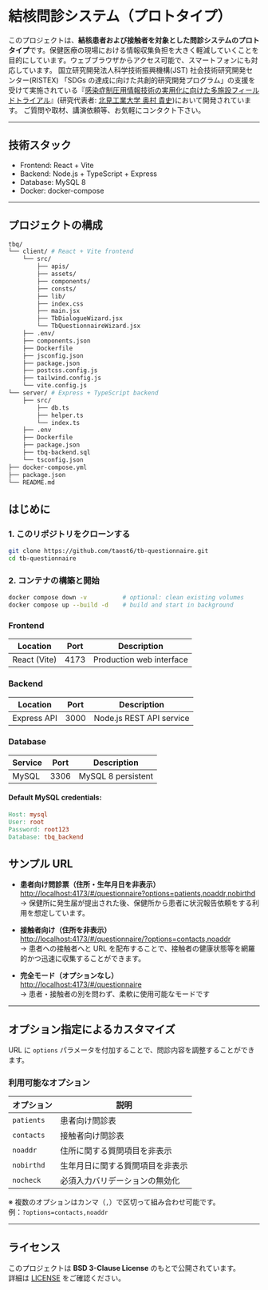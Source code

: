 # 結核問診システム（プロトタイプ）

このプロジェクトは、**結核患者および接触者を対象とした問診システムのプロトタイプ**です。保健医療の現場における情報収集負担を大きく軽減していくことを目的にしています。ウェブブラウザからアクセス可能で、スマートフォンにも対応しています。
国立研究開発法人科学技術振興機構(JST) 社会技術研究開発センター(RISTEX) 「SDGs の達成に向けた共創的研究開発プログラム」の支援を受けて実施されている『[感染症制圧用情報技術の実用化に向けた多施設フィールドトライアル](https://www.jst.go.jp/ristex/solve/project/solution/solution23_okumurapj.html)』(研究代表者: [北見工業大学 奥村 貴史](tokumura@mail.kitami-it.ac.jp))において開発されています。
ご質問や取材、講演依頼等、お気軽にコンタクト下さい。

---

## 技術スタック

- Frontend: React + Vite
- Backend: Node.js + TypeScript + Express
- Database: MySQL 8
- Docker: docker-compose

---

## プロジェクトの構成

```bash
tbq/
└── client/ # React + Vite frontend
    └── src/
        ├── apis/
        ├── assets/
        ├── components/
        ├── consts/
        ├── lib/
        ├── index.css
        ├── main.jsx
        ├── TbDialogueWizard.jsx
        └── TbQuestionnaireWizard.jsx
    ├── .env/
    ├── components.json
    ├── Dockerfile
    ├── jsconfig.json
    ├── package.json
    ├── postcss.config.js
    ├── tailwind.config.js
    └── vite.config.js
└── server/ # Express + TypeScript backend
    ├── src/
        ├── db.ts
        ├── helper.ts
        └── index.ts
    ├── .env
    ├── Dockerfile
    ├── package.json
    ├── tbq-backend.sql
    └── tsconfig.json
├── docker-compose.yml
├── package.json
└── README.md
```

## はじめに

### 1. このリポジトリをクローンする

```bash
git clone https://github.com/taost6/tb-questionnaire.git
cd tb-questionnaire
```

### 2. コンテナの構築と開始

```bash
docker compose down -v          # optional: clean existing volumes
docker compose up --build -d    # build and start in background
```

### Frontend

| Location     | Port | Description              |
| ------------ | ---- | ------------------------ |
| React (Vite) | 4173 | Production web interface |

### Backend

| Location    | Port | Description              |
| ----------- | ---- | ------------------------ |
| Express API | 3000 | Node.js REST API service |

### Database

| Service | Port | Description        |
| ------- | ---- | ------------------ |
| MySQL   | 3306 | MySQL 8 persistent |

#### Default MySQL credentials:

```makefile
Host: mysql
User: root
Password: root123
Database: tbq_backend
```

## サンプル URL

- **患者向け問診票（住所・生年月日を非表示）**  
  [http://localhost:4173/#/questionnaire?options=patients,noaddr,nobirthd](http://localhost:4173/#/questionnaire?options=patients,noaddr,nobirthd)  
  → 保健所に発生届が提出された後、保健所から患者に状況報告依頼をする利用を想定しています。

- **接触者向け（住所を非表示）**  
  [http://localhost:4173/#/questionnaire/?options=contacts,noaddr](http://localhost:4173/#/questionnaire?options=contacts,noaddr)  
  → 患者への接触者へと URL を配布することで、接触者の健康状態等を網羅的かつ迅速に収集することができます。

- **完全モード（オプションなし）**  
  [http://localhost:4173/#/questionnaire](http://localhost:4173/#/questionnaire)  
  → 患者・接触者の別を問わず、柔軟に使用可能なモードです

---

## オプション指定によるカスタマイズ

URL に `options` パラメータを付加することで、問診内容を調整することができます。

### 利用可能なオプション

| オプション | 説明                             |
| ---------- | -------------------------------- |
| `patients` | 患者向け問診表                   |
| `contacts` | 接触者向け問診表                 |
| `noaddr`   | 住所に関する質問項目を非表示     |
| `nobirthd` | 生年月日に関する質問項目を非表示 |
| `nocheck`  | 必須入力バリデーションの無効化   |

※ 複数のオプションはカンマ（`,`）で区切って組み合わせ可能です。  
例：`?options=contacts,noaddr`

---

## ライセンス

このプロジェクトは **BSD 3-Clause License** のもとで公開されています。  
詳細は [LICENSE](https://github.com/taost6/tb-questionnaire/blob/main/LICENSE) をご確認ください。

